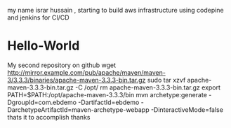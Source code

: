 my name israr hussain , starting to build aws infrastructure using codepine and jenkins for CI/CD 
# Hello-World
My second repository on github
wget http://mirror.example.com/pub/apache/maven/maven-3/3.3.3/binaries/apache-maven-3.3.3-bin.tar.gz 
sudo tar xzvf apache-maven-3.3.3-bin.tar.gz -C /opt/
rm apache-maven-3.3.3-bin.tar.gz
export PATH=$PATH:/opt/apache-maven-3.3.3/bin
mvn archetype:generate -DgroupId=com.ebdemo -DartifactId=ebdemo -DarchetypeArtifactId=maven-archetype-webapp -DinteractiveMode=false
thats it to accomplish
thanks
